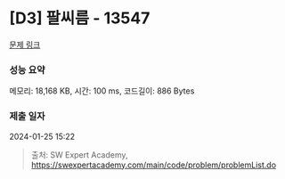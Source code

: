 # [D3] 팔씨름 - 13547 

[문제 링크](https://swexpertacademy.com/main/code/problem/problemDetail.do?contestProbId=AX6PP9G6p1sDFAS9) 

### 성능 요약

메모리: 18,168 KB, 시간: 100 ms, 코드길이: 886 Bytes

### 제출 일자

2024-01-25 15:22



> 출처: SW Expert Academy, https://swexpertacademy.com/main/code/problem/problemList.do